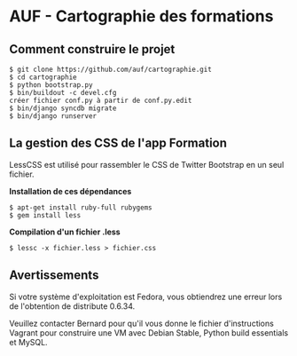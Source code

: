 AUF - Cartographie des formations
===

Comment construire le projet
---

    $ git clone https://github.com/auf/cartographie.git
    $ cd cartographie
    $ python bootstrap.py
    $ bin/buildout -c devel.cfg
    créer fichier conf.py à partir de conf.py.edit
    $ bin/django syncdb migrate
    $ bin/django runserver

La gestion des CSS de l'app Formation
---

LessCSS est utilisé pour rassembler le CSS de Twitter Bootstrap en un seul fichier.

**Installation de ces dépendances**

    $ apt-get install ruby-full rubygems
    $ gem install less

**Compilation d'un fichier .less**

    $ lessc -x fichier.less > fichier.css
    
Avertissements
---

Si votre système d'exploitation est Fedora, vous obtiendrez une erreur lors de l'obtention de distribute 0.6.34. 

Veuillez contacter Bernard pour qu'il vous donne le fichier d'instructions Vagrant pour construire une VM avec Debian Stable, Python build essentials et MySQL.
